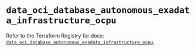 # `data_oci_database_autonomous_exadata_infrastructure_ocpu`

Refer to the Terraform Registry for docs: [`data_oci_database_autonomous_exadata_infrastructure_ocpu`](https://registry.terraform.io/providers/hashicorp/oci/7.19.0/docs/data-sources/database_autonomous_exadata_infrastructure_ocpu).
